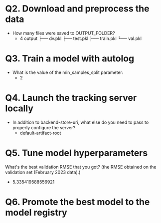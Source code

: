 # Q2. Download and preprocess the data
- How many files were saved to OUTPUT_FOLDER?
    - 4
    output
├── dv.pkl
├── test.pkl
├── train.pkl
└── val.pkl
# Q3. Train a model with autolog
- What is the value of the min_samples_split parameter: 
    - 2
# Q4. Launch the tracking server locally
- In addition to backend-store-uri, what else do you need to pass to properly configure the server?
    - default-artifact-root
# Q5. Tune model hyperparameters
What's the best validation RMSE that you got? (the RMSE obtained on the validation set (February 2023 data).)
- 5.335419588556921

# Q6. Promote the best model to the model registry
